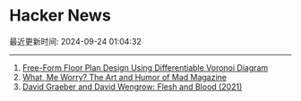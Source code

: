 # Hacker News

最近更新时间: 2024-09-24 01:04:32

--- 
1. [Free-Form Floor Plan Design Using Differentiable Voronoi Diagram](https://github.com/nobuyuki83/floor_plan) 
2. [What, Me Worry? The Art and Humor of Mad Magazine](https://www.nrm.org/2024/08/mad/) 
3. [David Graeber and David Wengrow: Flesh and Blood (2021)](https://theanarchistlibrary.org/library/david-graeber-and-david-wengrow-flesh-and-blood) 
